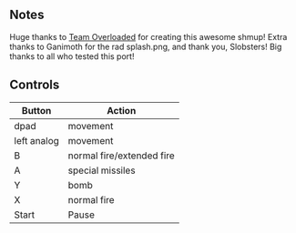 ## Notes

Huge thanks to [Team Overloaded](https://store.steampowered.com/app/1432970/ASSAULT_SHELL/) for creating this awesome shmup! Extra thanks to Ganimoth for the rad splash.png, and thank you, Slobsters! Big thanks to all who tested this port!

## Controls

| Button | Action |
|--|--| 
|dpad|movement|
|left analog|movement|
|B|normal fire/extended fire|
|A|special missiles|
|Y|bomb|
|X|normal fire|
|Start|Pause|


